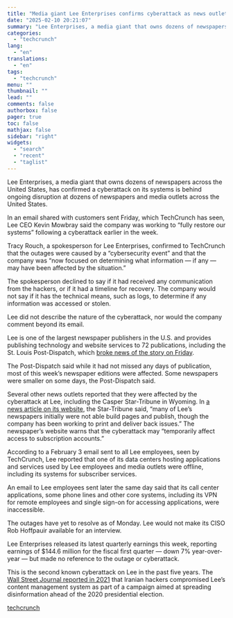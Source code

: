 ```yaml
---
title: "Media giant Lee Enterprises confirms cyberattack as news outlets report ongoing disruption"
date: "2025-02-10 20:21:07"
summary: "Lee Enterprises, a media giant that owns dozens of newspapers across the United States, has confirmed a cyberattack on its systems is behind ongoing disruption at dozens of newspapers and media outlets across the United States. In an email shared with customers sent Friday, which TechCrunch has seen, Lee CEO..."
categories:
  - "techcrunch"
lang:
  - "en"
translations:
  - "en"
tags:
  - "techcrunch"
menu: ""
thumbnail: ""
lead: ""
comments: false
authorbox: false
pager: true
toc: false
mathjax: false
sidebar: "right"
widgets:
  - "search"
  - "recent"
  - "taglist"
---
```


Lee Enterprises, a media giant that owns dozens of newspapers across the United States, has confirmed a cyberattack on its systems is behind ongoing disruption at dozens of newspapers and media outlets across the United States.

In an email shared with customers sent Friday, which TechCrunch has seen, Lee CEO Kevin Mowbray said the company was working to “fully restore our systems” following a cyberattack earlier in the week.

Tracy Rouch, a spokesperson for Lee Enterprises, confirmed to TechCrunch that the outages were caused by a “cybersecurity event” and that the company was “now focused on determining what information — if any — may have been affected by the situation.”

The spokesperson declined to say if it had received any communication from the hackers, or if it had a timeline for recovery. The company would not say if it has the technical means, such as logs, to determine if any information was accessed or stolen.

Lee did not describe the nature of the cyberattack, nor would the company comment beyond its email.

Lee is one of the largest newspaper publishers in the U.S. and provides publishing technology and website services to 72 publications, including the St. Louis Post-Dispatch, which [broke news of the story on Friday](https://www.stltoday.com/news/local/metro/cybersecurity-event-disrupts-operations-at-post-dispatch-other-lee-enterprises-newspapers/article_a76e69be-e5ae-11ef-b904-474af5328760.html).

The Post-Dispatch said while it had not missed any days of publication, most of this week’s newspaper editions were affected. Some newspapers were smaller on some days, the Post-Dispatch said.

Several other news outlets reported that they were affected by the cyberattack at Lee, including the Casper Star-Tribune in Wyoming. In [a news article on its website](https://trib.com/news/local/business/lee-enterprises-cybersecurity-event-casper-star-tribune/article_e6f38e4a-e5cf-11ef-b470-6badcfc0837e.html), the Star-Tribune said, “many of Lee’s newspapers initially were not able build pages and publish, though the company has been working to print and deliver back issues.” The newspaper’s website warns that the cyberattack may “temporarily affect access to subscription accounts.”

According to a February 3 email sent to all Lee employees, seen by TechCrunch, Lee reported that one of its data centers hosting applications and services used by Lee employees and media outlets were offline, including its systems for subscriber services.

An email to Lee employees sent later the same day said that its call center applications, some phone lines and other core systems, including its VPN for remote employees and single sign-on for accessing applications, were inaccessible.

The outages have yet to resolve as of Monday. Lee would not make its CISO Rob Hoffpauir available for an interview.

Lee Enterprises released its latest quarterly earnings this week, reporting earnings of $144.6 million for the fiscal first quarter — down 7% year-over-year — but made no reference to the outage or cyberattack.

This is the second known cyberattack on Lee in the past five years. The [Wall Street Journal reported in 2021](https://www.wsj.com/articles/iranian-hackers-broke-into-newspaper-publisher-lee-enterprises-ahead-of-2020-election-11637359741) that Iranian hackers compromised Lee’s content management system as part of a campaign aimed at spreading disinformation ahead of the 2020 presidential election.

[techcrunch](https://techcrunch.com/2025/02/10/media-giant-lee-enterprises-confirms-cyberattack-as-news-outlets-report-ongoing-disruption/)
